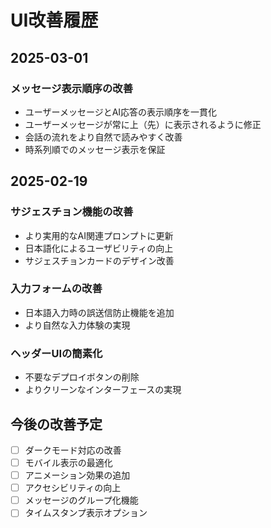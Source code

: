 # UI改善履歴

## 2025-03-01
### メッセージ表示順序の改善
- ユーザーメッセージとAI応答の表示順序を一貫化
- ユーザーメッセージが常に上（先）に表示されるように修正
- 会話の流れをより自然で読みやすく改善
- 時系列順でのメッセージ表示を保証

## 2025-02-19
### サジェスチョン機能の改善
- より実用的なAI関連プロンプトに更新
- 日本語化によるユーザビリティの向上
- サジェスチョンカードのデザイン改善

### 入力フォームの改善
- 日本語入力時の誤送信防止機能を追加
- より自然な入力体験の実現

### ヘッダーUIの簡素化
- 不要なデプロイボタンの削除
- よりクリーンなインターフェースの実現

## 今後の改善予定
- [ ] ダークモード対応の改善
- [ ] モバイル表示の最適化
- [ ] アニメーション効果の追加
- [ ] アクセシビリティの向上
- [ ] メッセージのグループ化機能
- [ ] タイムスタンプ表示オプション
